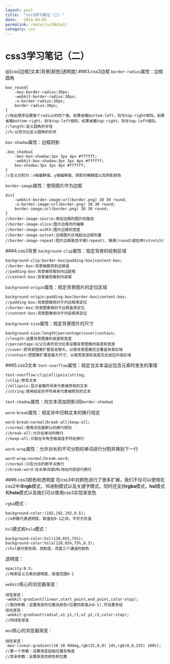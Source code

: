 ```yaml
---
layout: post
title:  "css3学习笔记（二）"
date:   2014-04-01
permalink: /note/css3Note2/
category: css
---
```


css3学习笔记（二）
=================
@[css|边框|文本|背景|颜色|透明度]
###3.css3边框
`border-radius`属性：边框圆角
    
    box_round{
        -moz-border-radius:30px;
        -webkit-border-radius:30px;
        -o-border-radius:30px;
        border-radius:30px;
    }
    //按此顺序设置每个radius的四个值。如果省略bottom-left，则与top-right相同。如果省略bottom-right，则与top-left相同。如果省略top-right，则与top-left相同。
    //length:定义圆角的半径
    //%:以百分比定义圆角的形状
`box-shadow`属性：边框阴影

	.box_shadow{
		-moz-box-shadow:3px 3px 4px #ffffff;
		-webkit-box-shadow:3px 3px 4px #ffffff;
		box-shadow:3px 3px 4px #ffffff;
	}
	//含义分别为：x轴偏移值、y轴偏移值、阴影的模糊度以及阴影颜色
`border-image`属性：使用图片作为边框
    
    div{
		-webkit-border-image:url(border.png) 30 30 round;
		-o-border-image:url(border.png) 30 30 round;
		border-image:url(border.png) 30 30 round;
	}
    //border-image-source:用在边框的图片的路径
    //border-image-slice:图片边框向内偏移
    //border-image-width:图片边框的宽度
    //border-image-outset:边框图片区域超出边框的量
    //border-image-repeat:图片边框是否平铺(repeat)、铺满(round)或拉伸(stretch)

###4.css3背景
`background-clip`属性：规定背景的绘制区域
    
    background-clip:border-box|padding-box|content-box;
    //border-box:背景被裁剪到边框盒
    //padding-box:背景被剪裁到内边距框
    //content-box:背景被剪裁到内容框
`background-origin`属性：规定背景图片的定位区域
    
    background-origin:padding-box|border-box|content-box;
    //padding-box:背景图像相对于内边框来定位
    //border-box:背景图像相对于边框盒来定位
    //content-box:背景图像相对于内容框来定位
`background-size`属性：规定背景图片的尺寸
    
    background-size:length|percentage|cover|contain;
    //length:设置背景图像的高度和宽度
    //percentage:以父元素的百分比来设置背景图像的高度和宽度
    //cover:把背景图像扩展至足够大，以使背景图像完全覆盖背景区域
    //contain:把图像扩展至最大尺寸，以使其宽度和高度完全适应内容区域
    
###5.css3文本
`text-overflow`属性：规定当文本溢出包含元素时发生的事情
    
    test-overflow:clip|ellipsis|string;
    //clip:修剪文本
    //ellipsis:显示省略符号来代表被修改的文本
    //string:使用给定的字符串来代表被修剪的文本
`text-shadow`属性：向文本添加阴影(同`border-shadow`)

`word-break`属性：规定非中日韩文本的换行规定
    
    word-break:normal|break-all|keep-all;
    //normal:使用浏览器默认的换行规则
    //break-all:允许在单词内换行
    //keep-all:只能在半角空格或连字符处换行
`word-wrap`属性：允许对长的不可分割的单词进行分割并换到下一行
    
    word-wrap:normal|break-word;
    //normal:只在允许的断字点换行
    //break-word:在长单词或URL地址内部进行换行
    
###6.css3颜色和透明度
在css3中对颜色进行了很多扩展，我们不仅可以使用在css2中单**rgb**模式，16进制模式以及关键字模式，同时还支持**rgba**模式，**hsl**模式和**hsla**模式以及我们可以使用css3实现渐变色

`rgba`模式：
    
    background-color:(192,192,192,0.5);
    //a参数代表透明度，取值在0-1之间，不可为负值
`hsl`模式和`hsla`模式：
    
    background-color:hsl(120,65%,75%);
    background-color:hsla(120,65%,75%,0.3);
    //hsl是代表色调，饱和度，亮度三个通道的颜色
透明度：
    
    opacity:0.5;
    //用来定义元素的透明度，取值范围0-1
    
`webkit`核心的浏览器渐变：
    
    线性渐变：
    -webkit-gradient(linear,start_point,end_point,color-stop);
    //第四参数：设置渐变的位置及颜色(位置的取值从0-1),可设置多组
    径向渐变：
    -webkit-gradient(radial,x1 y1,r1,x2 y2,r2,color-stop);
    //同线性渐变
`moz`核心的浏览器渐变：
    
    线性渐变：
    -moz-linear-gradient(10 10 90deg,rgb(25,0,0) 14%,rgb(0,0,255) 100%);
    //第一个参数：设置渐变起始位置及角度
    //其余参数：设置渐变的颜色和位置